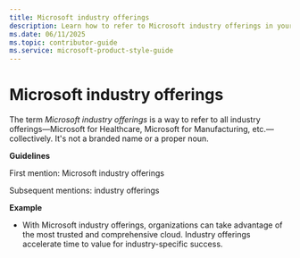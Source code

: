 ```yaml
---
title: Microsoft industry offerings
description: Learn how to refer to Microsoft industry offerings in your content.
ms.date: 06/11/2025
ms.topic: contributor-guide
ms.service: microsoft-product-style-guide
---
```


# Microsoft industry offerings

The term *Microsoft industry offerings* is a way to refer to all industry offerings—Microsoft for Healthcare, Microsoft for Manufacturing, etc.—collectively. It's not a branded name or a proper noun. 

**Guidelines**

First mention: Microsoft industry offerings

Subsequent mentions: industry offerings

**Example**

- With Microsoft industry offerings, organizations can take advantage of the most trusted and comprehensive cloud. Industry offerings accelerate time to value for industry-specific success.